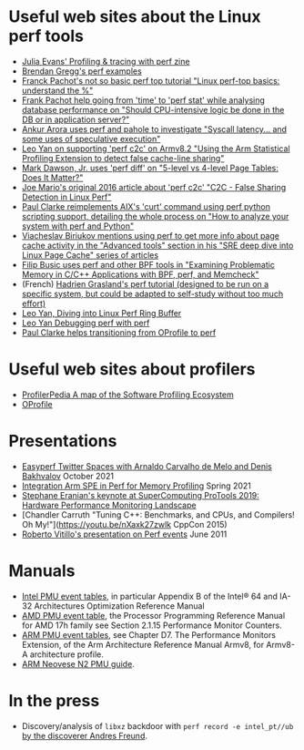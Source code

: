 # Useful web sites about the Linux perf tools

- [Julia Evans' Profiling & tracing with perf zine](https://wizardzines.com/zines/perf/)
- [Brendan Gregg's perf examples](http://www.brendangregg.com/perf.html)
- [Franck Pachot's not so basic perf top tutorial "Linux perf-top basics: understand the %"](https://www.dbi-services.com/blog/linux-perf-top-basics-understand-the/)
- [Frank Pachot help going from 'time' to 'perf stat' while analysing database performance on "Should CPU-intensive logic be done in the DB or in application server?"](https://www.dbi-services.com/blog/should-cpu-intensive-logic-be-done-in-the-db-or-in-application-server/)
- [Ankur Arora uses perf and pahole to investigate "Syscall latency... and some uses of speculative execution"](https://blogs.oracle.com/linux/post/syscall-latency)
- [Leo Yan on supporting 'perf c2c' on Armv8.2 "Using the Arm Statistical Profiling Extension to detect false cache-line sharing"](https://www.linaro.org/blog/using-the-arm-statistical-profiling-extension-to-detect-false-cache-line-sharing/)
- [Mark Dawson, Jr. uses 'perf diff' on "5-level vs 4-level Page Tables: Does It Matter?"](https://www.jabperf.com/5-level-vs-4-level-page-tables-does-it-matter/)
- [Joe Mario's original 2016 article about 'perf c2c' "C2C - False Sharing Detection in Linux Perf"](https://joemario.github.io/blog/2016/09/01/c2c-blog/)
- [Paul Clarke reimplements AIX's 'curt' command using perf python scripting support, detailing the whole process on "How to analyze your system with perf and Python"](https://opensource.com/article/18/7/fun-perf-and-python)
- [Viacheslav Biriukov mentions using perf to get more info about page cache activity in the "Advanced tools" section in his "SRE deep dive into Linux Page Cache" series of articles](https://biriukov.dev/docs/page-cache/0-linux-page-cache-for-sre/)
- [Filip Busic uses perf and other BPF tools in "Examining Problematic Memory in C/C++ Applications with BPF, perf, and Memcheck"](https://doordash.engineering/2021/04/01/examining-problematic-memory-with-bpf-perf-and-memcheck/)
- (French) [Hadrien Grasland's perf tutorial (designed to be run on a specific system, but could be adapted to self-study without too much effort)](https://grasland.pages.in2p3.fr/tp-perf/html/)
- [Leo Yan, Diving into Linux Perf Ring Buffer](print/Diving_into_Linux_Perf_Ring_Buffer.pdf)
- [Leo Yan Debugging perf with perf](print/how_to_use_perf_to_debug_perf/how_to_use_perf_to_debug_perf.pdf)
- [Paul Clarke helps transitioning from OProfile to perf](https://developer.ibm.com/tutorials/migrate-from-oprofile-to-perf/)

# Useful web sites about profilers

- [ProfilerPedia A map of the Software Profiling Ecosystem](https://profilerpedia.markhansen.co.nz/)
- [OProfile](https://oprofile.sourceforge.io/news/)

# Presentations

- [Easyperf Twitter Spaces with Arnaldo Carvalho de Melo and Denis Bakhvalov](https://youtu.be/aUDtN0qjxD0) October 2021
- [Integration Arm SPE in Perf for Memory Profiling](print/lvc21-302.pdf) Spring 2021
- [Stephane Eranian's keynote at SuperComputing ProTools 2019: Hardware Performance Monitoring Landscape](print/Eranian_KeynoteSC19.pdf)
- [Chandler Carruth "Tuning C++: Benchmarks, and CPUs, and Compilers! Oh My!"](https://youtu.be/nXaxk27zwlk CppCon 2015)
- [Roberto Vitillo's presentation on Perf events](http://indico.cern.ch/materialDisplay.py?contribId=20&sessionId=4&materialId=slides&confId=141309) June 2011

# Manuals

- [Intel PMU event tables](https://software.intel.com/content/www/us/en/develop/download/intel-64-and-ia-32-architectures-optimization-reference-manual.html), in particular Appendix B of the Intel® 64 and IA-32 Architectures Optimization Reference Manual
- [AMD PMU event table](https://developer.amd.com/resources/developer-guides-manuals/), the Processor Programming Reference Manual for AMD 17h family see Section 2.1.15 Performance Monitor Counters.
- [ARM PMU event tables](https://developer.arm.com/architectures/cpu-architecture/a-profile/docs), see Chapter D7. The Performance Monitors Extension, of the Arm Architecture Reference Manual Armv8, for Armv8-A architecture profile.
- [ARM Neovese N2 PMU guide](https://documentation-service.arm.com/static/62cfe21e31ea212bb6627393?token=).

# In the press

- Discovery/analysis of `libxz` backdoor with `perf record -e intel_pt//ub` [by the discoverer Andres Freund](https://www.openwall.com/lists/oss-security/2024/03/29/4).
